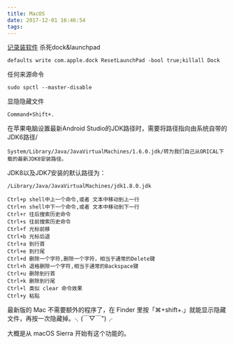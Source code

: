 ```yaml
---
title: MacOS
date: 2017-12-01 16:46:54
tags:
---
```


[记录装软件](https://7449.github.io/2017/07/04/mac-reloading/)
杀死dock&launchpad
    
    defaults write com.apple.dock ResetLaunchPad -bool true;killall Dock

任何来源命令
    
    sudo spctl --master-disable
显隐隐藏文件

    Command+Shift+.
    
在苹果电脑设置最新Android Studio的JDK路径时，需要将路径指向由系统自带的JDK6路径/
    
    System/Library/Java/JavaVirtualMachines/1.6.0.jdk/转为我们自己从ORICAL下载的最新JDK8安装路径。
JDK8以及JDK7安装的默认路径为：
    
    /Library/Java/JavaVirtualMachines/jdk1.8.0.jdk

```
Ctrl+p shell中上一个命令,或者 文本中移动到上一行
Ctrl+n shell中下一个命令,或者 文本中移动到下一行
Ctrl+r 往后搜索历史命令
Ctrl+s 往前搜索历史命令
Ctrl+f 光标前移
Ctrl+b 光标后退
Ctrl+a 到行首
Ctrl+e 到行尾
Ctrl+d 删除一个字符,删除一个字符，相当于通常的Delete键
Ctrl+h 退格删除一个字符,相当于通常的Backspace键
Ctrl+u 删除到行首
Ctrl+k 删除到行尾
Ctrl+l 类似 clear 命令效果
Ctrl+y 粘贴
```


最新版的 Mac 不需要额外的程序了，在 Finder 里按「⌘+shift+.」就能显示隐藏文件，再按一次隐藏掉。╮(￣▽￣")╭

大概是从 macOS Sierra 开始有这个功能的。

